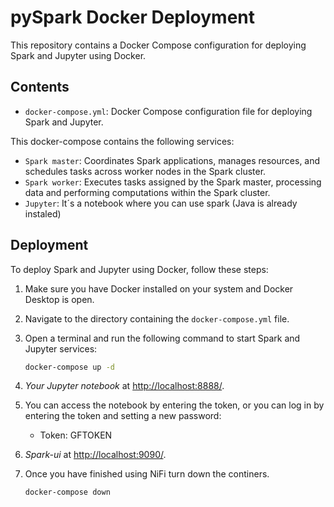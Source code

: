 # pySpark Docker Deployment

This repository contains a Docker Compose configuration for deploying Spark and Jupyter using Docker.

## Contents

- `docker-compose.yml`: Docker Compose configuration file for deploying Spark and Jupyter.

This docker-compose contains the following services:

- `Spark master`: Coordinates Spark applications, manages resources, and schedules tasks across worker nodes in the Spark cluster.
- `Spark worker`: Executes tasks assigned by the Spark master, processing data and performing computations within the Spark cluster.
- `Jupyter`: It´s a notebook where you can use spark (Java is already instaled)

## Deployment

To deploy Spark and Jupyter using Docker, follow these steps:

1. Make sure you have Docker installed on your system and Docker Desktop is open.

2. Navigate to the directory containing the `docker-compose.yml` file.

3. Open a terminal and run the following command to start Spark and Jupyter services:
   
   ```bash
   docker-compose up -d
   ```

4. *Your Jupyter notebook* at [http://localhost:8888/](http://localhost:8888/).
   
5. You can access the notebook by entering the token, or you can log in by entering the token and setting a new password:
    * Token: GFTOKEN
  
6. *Spark-ui* at [http://localhost:9090/](http://localhost:9090/).
  
7. Once you have finished using NiFi turn down the continers.
    ```bash
    docker-compose down
    ```

